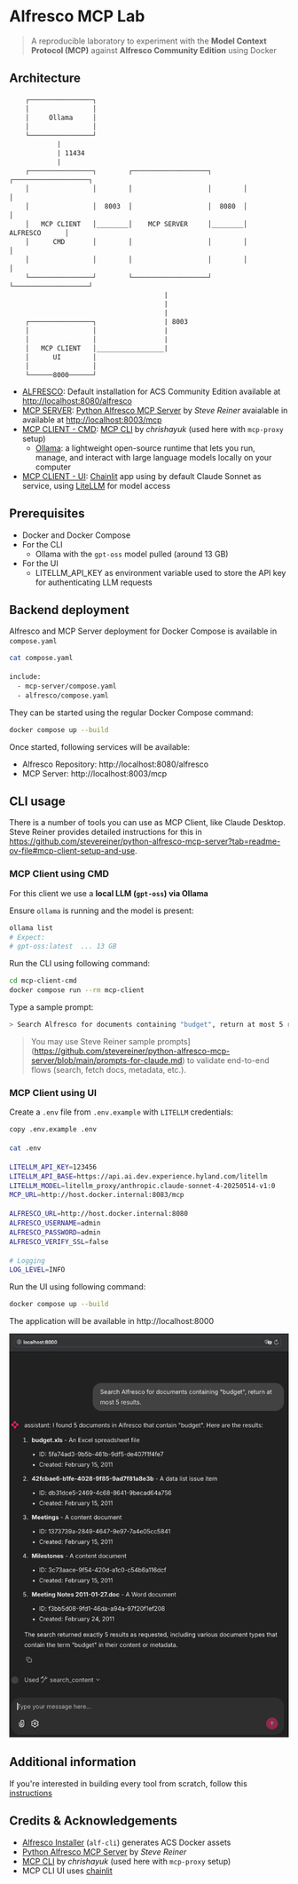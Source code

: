 # Alfresco MCP Lab

> A reproducible laboratory to experiment with the **Model Context Protocol (MCP)** against **Alfresco Community Edition** using Docker

## Architecture

```                                                                                                          
    ┌────────────────┐ 
    │                │ 
    │     Ollama     │ 
    │                │ 
    └────────────────┘                                                                                                           
            |                                                                                                
            | 11434                                                                                                
            |                                                                                                 
    ┌────────────────┐        ┌───────────────────┐        ┌───────────────────┐                             
    │                │        │                   │        │                   │                             
    │                │  8003  │                   │  8080  │                   │                             
    │   MCP CLIENT   │________│    MCP SERVER     │________│     ALFRESCO      │                             
    │      CMD       │        │                   │        │                   │                             
    │                │        │                   │        │                   │                             
    └────────────────┘        └───────────────────┘        └───────────────────┘                             
                                       |                                                                                    
                                       |                                                                                     
                                       |                                                                                      
    ┌────────────────┐                 | 8003
    │                │                 |
    │                │                 |
    │   MCP CLIENT   │_________________| 
    │      UI        │ 
    │                │ 
    └──────8000──────┘                                                                                                                  
```

* [ALFRESCO](alfresco): Default installation for ACS Community Edition available at [http://localhost:8080/alfresco](http://localhost:8080/alfresco)
* [MCP SERVER](mcp-server): [Python Alfresco MCP Server](https://github.com/stevereiner/python-alfresco-mcp-server) by *Steve Reiner* avaialable in available at [http://localhost:8003/mcp](http://localhost:8003/mcp)
* [MCP CLIENT - CMD](mcp-client-cmd): [MCP CLI](https://github.com/chrishayuk/mcp-cli) by *chrishayuk* (used here with `mcp-proxy` setup)
  * [Ollama](https://ollama.com/): a lightweight open-source runtime that lets you run, manage, and interact with large language models locally on your computer
* [MCP CLIENT - UI](mcp-client-ui): [Chainlit](https://chainlit.io) app using by default Claude Sonnet as service, using [LiteLLM](https://www.litellm.ai) for model access

## Prerequisites

* Docker and Docker Compose
* For the CLI
  * Ollama with the `gpt-oss` model pulled (around 13 GB)
* For the UI
  * LITELLM_API_KEY as environment variable used to store the API key for authenticating LLM requests

## Backend deployment

Alfresco and MCP Server deployment for Docker Compose is available in `compose.yaml`

```bash
cat compose.yaml

include:
  - mcp-server/compose.yaml
  - alfresco/compose.yaml
```

They can be started using the regular Docker Compose command:

```bash
docker compose up --build
```

Once started, following services will be available:

* Alfresco Repository: http://localhost:8080/alfresco
* MCP Server: http://localhost:8003/mcp

## CLI usage

There is a number of tools you can use as MCP Client, like Claude Desktop. Steve Reiner provides detailed instructions for this in https://github.com/stevereiner/python-alfresco-mcp-server?tab=readme-ov-file#mcp-client-setup-and-use.

### MCP Client using CMD

For this client we use a **local LLM (`gpt-oss`) via Ollama**

Ensure `ollama` is running and the model is present:

```bash
ollama list
# Expect:
# gpt-oss:latest  ... 13 GB
```

Run the CLI using following command: 

```bash
cd mcp-client-cmd
docker compose run --rm mcp-client
```

Type a sample prompt:

```bash
> Search Alfresco for documents containing "budget", return at most 5 results.
```

> You may use Steve Reiner sample prompts](https://github.com/stevereiner/python-alfresco-mcp-server/blob/main/prompts-for-claude.md) to validate end-to-end flows (search, fetch docs, metadata, etc.).

### MCP Client using UI

Create a `.env` file from `.env.example` with `LITELLM` credentials:

```bash
copy .env.example .env

cat .env

LITELLM_API_KEY=123456
LITELLM_API_BASE=https://api.ai.dev.experience.hyland.com/litellm
LITELLM_MODEL=litellm_proxy/anthropic.claude-sonnet-4-20250514-v1:0
MCP_URL=http://host.docker.internal:8083/mcp

ALFRESCO_URL=http://host.docker.internal:8080
ALFRESCO_USERNAME=admin
ALFRESCO_PASSWORD=admin
ALFRESCO_VERIFY_SSL=false

# Logging
LOG_LEVEL=INFO
```

Run the UI using following command:

```bash
docker compose up --build
```

The application will be available in http://localhost:8000

![MCP UI Sample Prompt](docs/mcp-ui-sample.png)

## Additional information

If you're interested in building every tool from scratch, follow this [instructions](doc/instrutions.md)

## Credits & Acknowledgements

* [Alfresco Installer](https://github.com/aborroy/alf-cli) (`alf-cli`) generates ACS Docker assets
* [Python Alfresco MCP Server](https://github.com/stevereiner/python-alfresco-mcp-server) by *Steve Reiner*
* [MCP CLI](https://github.com/chrishayuk/mcp-cli) by *chrishayuk* (used here with `mcp-proxy` setup)
* MCP CLI UI uses [chainlit](https://chainlit.io)